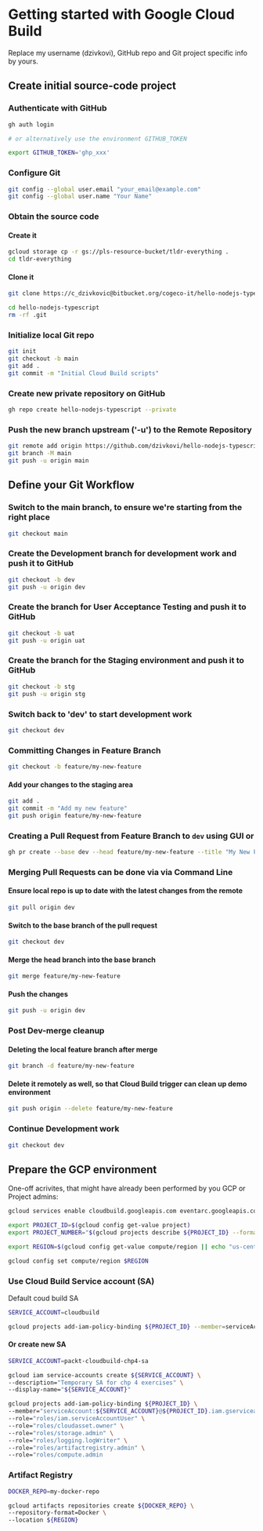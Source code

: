 # Getting started with Google Cloud Build

Replace my username (dzivkovi), GitHub repo and Git project specific info by yours.

## Create initial source-code project

### Authenticate with GitHub

```bash
gh auth login

# or alternatively use the environment GITHUB_TOKEN

export GITHUB_TOKEN='ghp_xxx'
```

### Configure Git

```bash
git config --global user.email "your_email@example.com"
git config --global user.name "Your Name"
```

### Obtain the source code

#### Create it

```bash
gcloud storage cp -r gs://pls-resource-bucket/tldr-everything .
cd tldr-everything
```

#### Clone it

```bash
git clone https://c_dzivkovic@bitbucket.org/cogeco-it/hello-nodejs-typescript.git

cd hello-nodejs-typescript
rm -rf .git
```

### Initialize local Git repo

```bash
git init
git checkout -b main
git add .
git commit -m "Initial Cloud Build scripts"
```

### Create new private repository on GitHub

```bash
gh repo create hello-nodejs-typescript --private
```

### Push the new branch upstream ('-u') to the Remote Repository

```bash
git remote add origin https://github.com/dzivkovi/hello-nodejs-typescript.git
git branch -M main
git push -u origin main
```

## Define your Git Workflow

### Switch to the main branch, to ensure we're starting from the right place

```bash
git checkout main
```

### Create the Development branch for development work and push it to GitHub

```bash
git checkout -b dev
git push -u origin dev
```

### Create the branch for User Acceptance Testing and push it to GitHub

```bash
git checkout -b uat
git push -u origin uat
```

### Create the branch for the Staging environment and push it to GitHub

```bash
git checkout -b stg
git push -u origin stg
```

### Switch back to 'dev' to start development work

```bash
git checkout dev
```

### Committing Changes in Feature Branch

```bash
git checkout -b feature/my-new-feature
```

#### Add your changes to the staging area

```bash
git add .
git commit -m "Add my new feature"
git push origin feature/my-new-feature
```

### Creating a Pull Request from Feature Branch to `dev` using GUI or

```bash
gh pr create --base dev --head feature/my-new-feature --title "My New Feature" --body "Description of my new feature"
```

### Merging Pull Requests can be done via via Command Line

#### Ensure local repo is up to date with the latest changes from the remote

```bash
git pull origin dev
```

#### Switch to the base branch of the pull request

```bash
git checkout dev
```

#### Merge the head branch into the base branch

```bash
git merge feature/my-new-feature
```

#### Push the changes

```bash
git push -u origin dev
```

### Post Dev-merge cleanup

#### Deleting the local feature branch after merge

```bash
git branch -d feature/my-new-feature
```

#### Delete it remotely as well, so that Cloud Build trigger can clean up demo environment

```bash
git push origin --delete feature/my-new-feature
```

### Continue Development work

```bash
git checkout dev
```

## Prepare the GCP environment

One-off acrivites, that might have already been performed by you GCP or Project admins:

```bash
gcloud services enable cloudbuild.googleapis.com eventarc.googleapis.com run.googleapis.com logging.googleapis.com

export PROJECT_ID=$(gcloud config get-value project)
export PROJECT_NUMBER="$(gcloud projects describe ${PROJECT_ID} --format='get(projectNumber)')"

export REGION=$(gcloud config get-value compute/region || echo "us-central1")

gcloud config set compute/region $REGION
```

### Use Cloud Build Service account (SA)

Default coud build SA

```bash
SERVICE_ACCOUNT=cloudbuild

gcloud projects add-iam-policy-binding ${PROJECT_ID} --member=serviceAccount:${PROJECT_NUMBER}@${SERVICE_ACCOUNT}.gserviceaccount.com --role=roles/artifactregistry.writer
```

#### Or create new SA

```bash
SERVICE_ACCOUNT=packt-cloudbuild-chp4-sa

gcloud iam service-accounts create ${SERVICE_ACCOUNT} \
--description="Temporary SA for chp 4 exercises" \
--display-name="${SERVICE_ACCOUNT}"

gcloud projects add-iam-policy-binding ${PROJECT_ID} \
--member="serviceAccount:${SERVICE_ACCOUNT}@${PROJECT_ID}.iam.gserviceaccount.com" \
--role="roles/iam.serviceAccountUser" \
--role="roles/cloudasset.owner" \
--role="roles/storage.admin" \
--role="roles/logging.logWriter" \
--role="roles/artifactregistry.admin" \
--role="roles/compute.admin
```

### Artifact Registry

```bash
DOCKER_REPO=my-docker-repo

gcloud artifacts repositories create ${DOCKER_REPO} \
--repository-format=Docker \
--location ${REGION}
```
